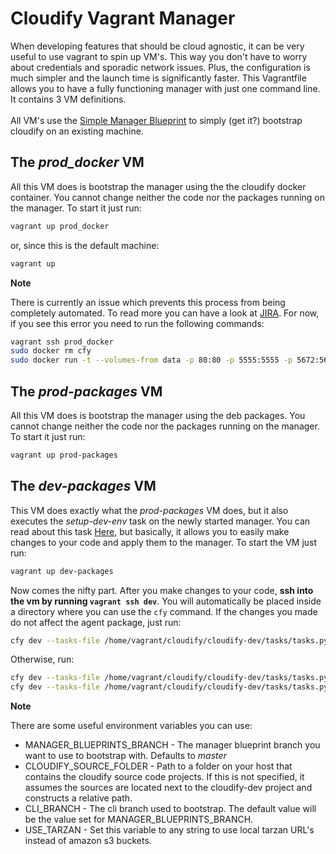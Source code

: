 Cloudify Vagrant Manager
========================

When developing features that should be cloud agnostic, it can be very useful to use vagrant to spin up VM's. This way you don't have to worry about credentials and sporadic network issues.
Plus, the configuration is much simpler and the launch time is significantly faster.
This Vagrantfile allows you to have a fully functioning manager with just one command line. It contains 3 VM definitions.
<br>
<br>
All VM's use the [Simple Manager Blueprint](https://github.com/cloudify-cosmo/cloudify-manager-blueprints/tree/master/simple) to simply (get it?) bootstrap cloudify on an existing machine.

## The *prod_docker* VM


All this VM does is bootstrap the manager using the the cloudify docker container. You cannot change neither the code nor the packages running on the manager. To start it just run:

```bash
vagrant up prod_docker
```

or, since this is the default machine:

```bash
vagrant up
```

**Note**

There is currently an issue which prevents this process from being completely automated. To read more you can have a look at [JIRA](https://cloudifysource.atlassian.net/browse/CFY-1910).
For now, if you see this error you need to run the following commands:

```bash
vagrant ssh prod_docker
sudo docker rm cfy
sudo docker run -t --volumes-from data -p 80:80 -p 5555:5555 -p 5672:5672 -p 53229:53229 -p 8100:8100 -p 9200:9200 -e MANAGEMENT_IP=172.28.128.4 --restart=always --name=cfy -d cloudify /sbin/my_init
```


## The *prod-packages* VM

All this VM does is bootstrap the manager using the deb packages. You cannot change neither the code nor the packages running on the manager. To start it just run:

```bash
vagrant up prod-packages
```

## The *dev-packages* VM

This VM does exactly what the *prod-packages* VM does, but it also executes the *setup-dev-env* task on the newly started manager.
You can read about this task [Here](https://github.com/cloudify-cosmo/cloudify-dev/blob/master/tasks), but basically, it allows you to easily make changes to your code and apply them to the manager. To start the VM just run:

```bash
vagrant up dev-packages
```

Now comes the nifty part. After you make changes to your code, **ssh into the vm by running `vagrant ssh dev`**.
You will automatically be placed inside a directory where you can use the `cfy` command.
If the changes you made do not affect the agent package, just run:

```bash
cfy dev --tasks-file /home/vagrant/cloudify/cloudify-dev/tasks/tasks.py --task restart-services
```

Otherwise, run:

```bash
cfy dev --tasks-file /home/vagrant/cloudify/cloudify-dev/tasks/tasks.py --task update-agent-package
cfy dev --tasks-file /home/vagrant/cloudify/cloudify-dev/tasks/tasks.py --task restart-services
```

**Note**

There are some useful environment variables you can use:

- MANAGER_BLUEPRINTS_BRANCH - The manager blueprint branch you want to use to bootstrap with. Defaults to *master*
- CLOUDIFY_SOURCE_FOLDER - Path to a folder on your host that contains the cloudify source code projects. If this is not specified,
it assumes the sources are located next to the cloudify-dev project and constructs a relative path.
- CLI_BRANCH - The cli branch used to bootstrap. The default value will be the value set for MANAGER_BLUEPRINTS_BRANCH.
- USE_TARZAN - Set this variable to any string to use local tarzan URL's instead of amazon s3 buckets.
